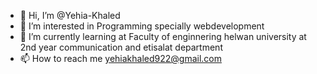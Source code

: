 - 👋 Hi, I’m @Yehia-Khaled
- 👀 I’m interested in Programming specially webdevelopment 
- 🌱 I’m currently learning at Faculty of enginnering helwan university at 2nd year communication and etisalat department 
- 📫 How to reach me yehiakhaled922@gmail.com

<!---
Yehia-Khaled/Yehia-Khaled is a ✨ special ✨ repository because its `README.md` (this file) appears on your GitHub profile.
You can click the Preview link to take a look at your changes.
- 💞️ I’m looking to collaborate on ...
--->
